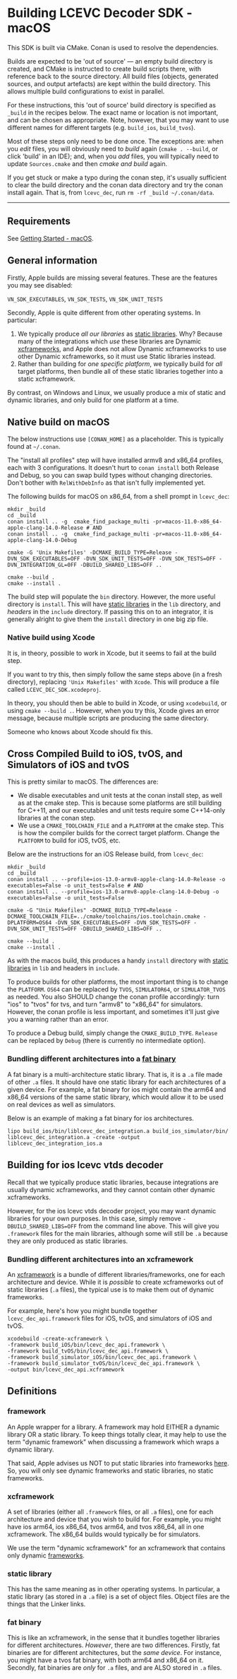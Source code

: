 # Building LCEVC Decoder SDK -  macOS

This SDK is built via CMake. Conan is used to resolve the dependencies.

Builds are expected to be 'out of source' — an empty build directory is created, and CMake is instructed to create build scripts there, with reference back to the source directory. All build files (objects, generated sources, and output artefacts) are kept within the build directory. This allows multiple build configurations to exist in parallel.

For these instructions, this 'out of source' build directory is specified as `_build` in the recipes below. The exact name or location is not important, and can be chosen as appropriate. Note, however, that you may want to use different names for different targets (e.g. `build_ios`, `build_tvos`).

Most of these steps only need to be done once. The exceptions are: when you *edit* files, you will obviously need to *build* again (`cmake . --build`, or click 'build' in an IDE); and, when you *add* files, you will typically need to update `Sources.cmake` and then *cmake and build* again.

If you get stuck or make a typo during the conan step, it's usually sufficient to clear the build directory and the conan data directory and try the conan install again. That is, from `lcevc_dec`, run `rm -rf _build ~/.conan/data`.

---

## Requirements

See [Getting Started - macOS](getting_started_macos.md).

## General information

Firstly, Apple builds are missing several features. These are the features you may see disabled:

`VN_SDK_EXECUTABLES`, `VN_SDK_TESTS`, `VN_SDK_UNIT_TESTS`

Secondly, Apple is quite different from other operating systems. In particular:
1. We typically produce *all our libraries* as [static libraries](#static-library). Why? Because many of the integrations which *use* these libraries are Dynamic [xcframeworks](#xcframework), and Apple does not allow Dynamic xcframeworks to use other Dynamic xcframeworks, so it must use Static libraries instead.
2. Rather than building for *one specific platform*, we typically build for *all* target platforms, then bundle all of these static libraries together into a static xcframework.

By contrast, on Windows and Linux, we usually produce a mix of static and dynamic libraries, and only build for one platform at a time.

## Native build on macOS

The below instructions use `[CONAN_HOME]` as a placeholder. This is typically found at `~/.conan`.

The "install all profiles" step will have installed armv8 and x86_64 profiles, each with 3 configurations. It doesn't hurt to `conan install` both Release and Debug, so you can swap build types without changing directories. Don't bother with `RelWithDebInfo` as that isn't fully implemented yet.

The following builds for macOS on x86_64, from a shell prompt in `lcevc_dec`:

```shell
mkdir _build
cd _build
conan install .. -g  cmake_find_package_multi -pr=macos-11.0-x86_64-apple-clang-14.0-Release # AND
conan install .. -g  cmake_find_package_multi -pr=macos-11.0-x86_64-apple-clang-14.0-Debug

cmake -G 'Unix Makefiles' -DCMAKE_BUILD_TYPE=Release -DVN_SDK_EXECUTABLES=OFF -DVN_SDK_UNIT_TESTS=OFF -DVN_SDK_TESTS=OFF -DVN_INTEGRATION_GL=0FF -DBUILD_SHARED_LIBS=OFF ..

cmake --build .
cmake --install .
```

The build step will populate the `bin` directory. However, the more useful directory is `install`. This will have [static libraries](#static-library) in the `lib` directory, and *headers* in the `include` directory. If passing this on to an integrator, it is generally alright to give them the `install` directory in one big zip file.

### Native build using Xcode

It is, in theory, possible to work in Xcode, but it seems to fail at the build step.

If you want to try this, then simply follow the same steps above (in a fresh directory), replacing `'Unix Makefiles'` with `Xcode`. This will produce a file called `LCEVC_DEC_SDK.xcodeproj`. 

In theory, you should then be able to build in Xcode, or using `xcodebuild`, or using `cmake --build .`. However, when you try this, Xcode gives an error message, because multiple scripts are producing the same directory.

Someone who knows about Xcode should fix this.

## Cross Compiled Build to iOS, tvOS, and Simulators of iOS and tvOS

This is pretty similar to macOS. The differences are:
- We disable executables and unit tests at the conan install step, as well as at the cmake step. This is because some platforms are still building for C++11, and our executables and unit tests require some C++14-only libraries at the conan step.
- We use a `CMAKE_TOOLCHAIN_FILE` and a `PLATFORM` at the cmake step. This is how the compiler builds for the correct target platform. Change the `PLATFORM` to build for iOS, tvOS, etc.

Below are the instructions for an iOS Release build, from `lcevc_dec`:

```shell
mkdir _build
cd _build
conan install .. --profile=ios-13.0-armv8-apple-clang-14.0-Release -o executables=False -o unit_tests=False # AND
conan install .. --profile=ios-13.0-armv8-apple-clang-14.0-Debug -o executables=False -o unit_tests=False

cmake -G "Unix Makefiles" -DCMAKE_BUILD_TYPE=Release -DCMAKE_TOOLCHAIN_FILE=../cmake/toolchains/ios.toolchain.cmake -DPLATFORM=OS64 -DVN_SDK_EXECUTABLES=OFF -DVN_SDK_TESTS=OFF -DVN_SDK_UNIT_TESTS=OFF -DBUILD_SHARED_LIBS=OFF ..

cmake --build .
cmake --install .
```

As with the macos build, this produces a handy `install` directory with [static libraries](#static-library) in `lib` and headers in `include`.

To produce builds for other platforms, the most important thing is to change the `PLATFORM`. `OS64` can be replaced by `TVOS`, `SIMULATOR64`, or `SIMULATOR_TVOS` as needed. You also SHOULD change the conan profile accordingly: turn "ios" to "tvos" for tvs, and turn "armv8" to "x86_64" for simulators. However, the conan profile is less important, and sometimes it'll just give you a warning rather than an error.

To produce a Debug build, simply change the `CMAKE_BUILD_TYPE`. `Release` can be replaced by `Debug` (there is currently no intermediate option).

### Bundling different architectures into a [fat binary](#fat-binary)

A fat binary is a multi-architecture static library. That is, it is a `.a` file made of other `.a` files. It should have one static library for each architectures of a given device. For example, a fat binary for ios might contain the arm64 and x86_64 versions of the same static library, which would allow it to be used on real devices as well as simulators.

Below is an example of making a fat binary for ios architectures.

```shell
lipo build_ios/bin/liblcevc_dec_integration.a build_ios_simulator/bin/ liblcevc_dec_integration.a -create -output liblcevc_dec_integration_ios.a
```

## Building for ios lcevc vtds decoder

Recall that we typically produce static libraries, because integrations are usually dynamic xcframeworks, and they cannot contain other dynamic xcframeworks.

However, for the ios lcevc vtds decoder project, you may want dynamic libraries for your own purposes. In this case, simply remove `-DBUILD_SHARED_LIBS=OFF` from the command line above. This will give you `.framework` files for the main libraries, although some will still be `.a` because they are only produced as static libraries.

### Bundling different architectures into an xcframework

An [xcframework](#xcframework) is a bundle of different libraries/frameworks, one for each architecture and device. While it is *possible* to create xcframeworks out of static libraries (`.a` files), the typical use is to make them out of dynamic frameworks.

For example, here's how you might bundle together `lcevc_dec_api.framework` files for iOS, tvOS, and simulators of iOS and tvOS.

```shell
xcodebuild -create-xcframework \
-framework build_iOS/bin/lcevc_dec_api.framework \
-framework build_tvOS/bin/lcevc_dec_api.framework \
-framework build_simulator_iOS/bin/lcevc_dec_api.framework \
-framework build_simulator_tvOS/bin/lcevc_dec_api.framework \
-output bin/lcevc_dec_api.xcframework
```

## Definitions

### framework
An Apple wrapper for a library. A framework may hold EITHER a dynamic library OR a static library. To keep things totally clear, it may help to use the term "dynamic framework" when discussing a framework which wraps a dynamic library.

That said, Apple advises us NOT to put static libraries into frameworks [here](https://developer.apple.com/documentation/xcode/creating-a-multi-platform-binary-framework-bundle#Avoid-issues-when-using-alternate-build-systems). So, you will only see dynamic frameworks and static libraries, no static frameworks.

### xcframework
A set of libraries (either all `.framework` files, or all `.a` files), one for each architecture and device that you wish to build for. For example, you might have ios arm64, ios x86_64, tvos arm64, and tvos x86_64, all in one xcframework. The x86_64 builds would typically be for simulators.

We use the term "dynamic xcframework" for an xcframework that contains only dynamic [frameworks](#framework).

### static library
This has the same meaning as in other operating systems. In particular, a static library (as stored in a `.a` file) is a set of object files. Object files are the things that the Linker links.

### fat binary
This is like an xcframework, in the sense that it bundles together libraries for different architectures. *However*, there are two differences. Firstly, fat binaries are for different architectures, but the *same device*. For instance, you might have a tvos fat binary, with both arm64 and x86_64 on it. Secondly, fat binaries are *only* for `.a` files, and are ALSO stored in `.a` files.

